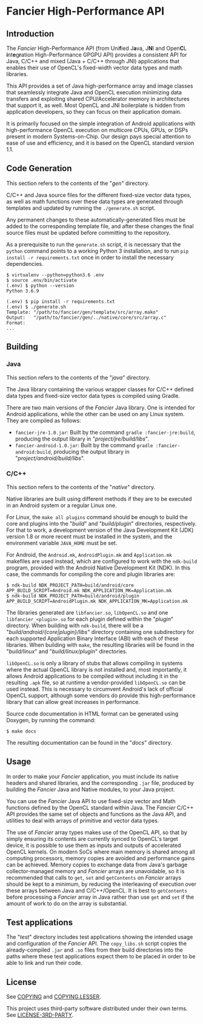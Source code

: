 ﻿# Fancier High-Performance API

## Introduction

The _Fancier_ High-Performance API (from Uni**f**ied J**a**va, J**N**I and Open**C**L
**i**nt**e**g**r**ation High-Performance GPGPU API) provides a consistent API for Java, C/C++ and
mixed (Java + C/C++ through JNI) applications that enables their use of OpenCL's fixed-width vector
data types and math libraries.

This API provides a set of Java high-performance array and image classes that seamlessly integrate
Java and OpenCL execution minimizing data transfers and exploiting shared CPU/Accelerator memory in
architectures that support it, as well. Most OpenCL and JNI boilerplate is hidden from application
developers, so they can focus on their application domain.

It is primarily focused on the simple integration of Android applications with high-performance
OpenCL execution on multicore CPUs, GPUs, or DSPs present in modern Systems-on-Chip. Our design pays
special attention to ease of use and efficiency, and it is based on the OpenCL standard version 1.1.

## Code Generation

This section refers to the contents of the "_gen_" directory.

C/C++ and Java source files for the different fixed-size vector data types, as well as math
functions over these data types are generated through templates and updated by running the
`./generate.sh` script.

Any permanent changes to these automatically-generated files must be added to the corresponding
template file, and after these changes the final source files must be updated before committing to
the repository.

As a prerequisite to run the `generate.sh` script, it is necessary that the `python` command points
to a working Python 3 installation, and to run `pip install -r requirements.txt` once in order to
install the necessary dependencies.

```
$ virtualenv --python=python3.6 .env
$ source .env/bin/activate
(.env) $ python --version
Python 3.6.9

(.env) $ pip install -r requirements.txt
(.env) $ ./generate.sh
Template: "/path/to/fancier/gen/template/src/array.mako"
Output:   "/path/to/fancier/gen/../native/core/src/array.c"
Format:
...
```

## Building

### Java

This section refers to the contents of the "_java_" directory.

The Java library containing the various wrapper classes for C/C++ defined data types and fixed-size
vector data types is compiled using Gradle.

There are two main versions of the _Fancier_ Java library. One is intended for Android
applications, while the other can be used on any Linux system. They are compiled as follows:

- `fancier-jre-1.0.jar`: Built by the command `gradle :fancier-jre:build`, producing the output
library in "_project/jre/build/libs_".
- `fancier-android-1.0.jar`: Built by the command `gradle :fancier-android:build`, producing the
output library in "_project/android/build/libs_".

### C/C++

This section refers to the contents of the "_native_" directory.

Native libraries are built using different methods if they are to be executed in an Android system
or a regular Linux one.

For Linux, the `make all plugins` command should be enough to build the core and plugins into the
"_build_" and "_build/plugin_" directories, respectively. For that to work, a development version of
the Java Development Kit (JDK) version 1.8 or more recent must be installed in the system, and the
environment variable `JAVA_HOME` must be set.

For Android, the `Android.mk`, `AndroidPlugin.mk` and `Application.mk` makefiles are used instead,
which are configured to work with the `ndk-build` program, provided with the Android Native
Development Kit (NDK). In this case, the commands for compiling the core and plugin libraries are:
```
$ ndk-build NDK_PROJECT_PATH=build/android/core APP_BUILD_SCRIPT=Android.mk NDK_APPLICATION_MK=Application.mk
$ ndk-build NDK_PROJECT_PATH=build/android/plugin APP_BUILD_SCRIPT=AndroidPlugin.mk NDK_APPLICATION_MK=Application.mk
```

The libraries generated are `libfancier.so`, `libOpenCL.so` and one `libfancier_<plugin>.so` for
each plugin defined within the "_plugin_" directory. When building with `ndk-build`, there will be
a "_build/android/{core|plugin}/libs_" directory containing one subdirectory for each supported
Application Binary Interface (ABI) with each of these libraries. When building with `make`, the
resulting libraries will be found in the "_build/linux_" and "_build/linux/plugin_" directories.

`libOpenCL.so` is only a library of stubs that allows compiling in systems where the actual OpenCL
library is not installed and, most importantly, it allows Android applications to be compiled
without including it in the resulting `.apk` file, so at runtime a vendor-provided `libOpenCL.so`
can be used instead. This is necessary to circumvent Android's lack of official OpenCL support,
although some vendors do provide this high-performance library that can allow great increases in
performance.

Source code documentation in HTML format can be generated using Doxygen, by running the command:
```
$ make docs
```

The resulting documentation can be found in the "_docs_" directory.

## Usage

In order to make your _Fancier_ application, you must include its native headers and shared
libraries, and the corresponding `.jar` file, produced by building the _Fancier_ Java and Native
modules, to your Java project.

You can use the _Fancier_ Java API to use fixed-size vector and Math functions defined by the
OpenCL standard within Java. The _Fancier_ C/C++ API provides the same set of objects and functions
as the Java API, and utilities to deal with arrays of primitive and vector data types.

The use of _Fancier_ array types makes use of the OpenCL API, so that by simply ensuring its
contents are currently synced to OpenCL's target device, it is possible to use them as inputs and
outputs of accelerated OpenCL kernels. On modern SoCs where main memory is shared among all
computing processors, memory copies are avoided and performance gains can be achieved. Memory
copies to exchange data from Java's garbage collector-managed memory and _Fancier_ arrays are
unavoidable, so it is recommended that calls to `get`, `set` and `getContents` on _Fancier_ arrays
should be kept to a minimum, by reducing the interleaving of execution over these arrays between
Java and C/C++/OpenCL. It is best to `getContents` before processing a _Fancier_ array in Java
rather than use `get` and `set` if the amount of work to do on the array is substantial.

## Test applications

The "_test_" directory includes test applications showing the intended usage and configuration of
the _Fancier_ API. The `copy_libs.sh` script copies the already-compiled `.jar` and `.so` files from
their build directories into the paths where these test applications expect them to be placed in
order to be able to link and run their code.

## License

See [COPYING](COPYING.txt) and [COPYING.LESSER](COPYING.LESSER.txt).

This project uses third-party software distributed under their own terms. See
[LICENSE-3RD-PARTY](LICENSE-3RD-PARTY.txt).
